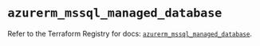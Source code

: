 # `azurerm_mssql_managed_database`

Refer to the Terraform Registry for docs: [`azurerm_mssql_managed_database`](https://registry.terraform.io/providers/hashicorp/azurerm/4.37.0/docs/resources/mssql_managed_database).
